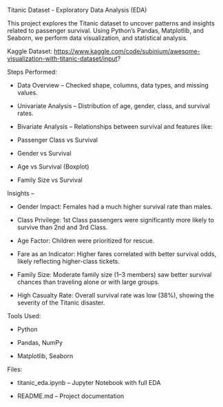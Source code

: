 Titanic Dataset - Exploratory Data Analysis (EDA)

This project explores the Titanic dataset to uncover patterns and insights related to passenger survival.
Using Python’s Pandas, Matplotlib, and Seaborn, we perform data visualization, and statistical analysis.

Kaggle Dataset: https://www.kaggle.com/code/subinium/awesome-visualization-with-titanic-dataset/input?

Steps Performed:

* Data Overview – Checked shape, columns, data types, and missing values.

* Univariate Analysis – Distribution of age, gender, class, and survival rates.

* Bivariate Analysis – Relationships between survival and features like:

* Passenger Class vs Survival

* Gender vs Survival

* Age vs Survival (Boxplot)

* Family Size vs Survival

Insights –

* Gender Impact: Females had a much higher survival rate than males.

* Class Privilege: 1st Class passengers were significantly more likely to survive than 2nd and 3rd Class.

* Age Factor: Children were prioritized for rescue.

* Fare as an Indicator: Higher fares correlated with better survival odds, likely reflecting higher-class
   tickets.

* Family Size: Moderate family size (1–3 members) saw better survival chances than traveling alone or
   with large groups.

* High Casualty Rate: Overall survival rate was low (38%), showing the severity of the Titanic disaster.

Tools Used:

* Python

* Pandas, NumPy

* Matplotlib, Seaborn

Files:

* titanic_eda.ipynb – Jupyter Notebook with full EDA

* README.md – Project documentation

